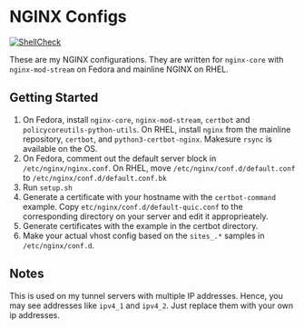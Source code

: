 # NGINX Configs

[![ShellCheck](https://github.com/TommyTran732/NGINX-Configs/actions/workflows/shellcheck.yml/badge.svg)](https://github.com/TommyTran732/NGINX-Configs/actions/workflows/shellcheck.yml)

These are my NGINX configurations. They are written for `nginx-core` with `nginx-mod-stream` on Fedora and mainline NGINX on RHEL.

## Getting Started

1. On Fedora, install `nginx-core`, `nginx-mod-stream`, `certbot` and `policycoreutils-python-utils`. On RHEL, install `nginx` from the mainline repository, `certbot`, and `python3-certbot-nginx`. Makesure `rsync` is available on the OS.
2. On Fedora, comment out the default server block in `/etc/nginx/nginx.conf`. On RHEL, move `/etc/nginx/conf.d/default.conf` to `/etc/nginx/conf.d/default.conf.bk`
3. Run `setup.sh`
4. Generate a certificate with your hostname with the `certbot-command` example. Copy `etc/nginx/conf.d/default-quic.conf` to the corresponding directory on your server and edit it approprieately.
5. Generate certificates with the example in the certbot directory.
6. Make your actual vhost config based on the `sites_.*` samples in `/etc/nginx/conf.d`.

## Notes

This is used on my tunnel servers with multiple IP addresses. Hence, you may see addresses like `ipv4_1` and `ipv4_2`. Just replace them with your own ip addresses.
